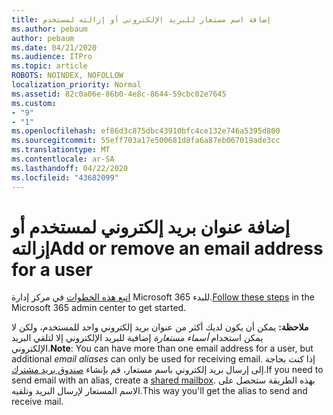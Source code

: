 ```yaml
---
title: إضافة اسم مستعار للبريد الإلكتروني أو إزالته لمستخدم
ms.author: pebaum
author: pebaum
ms.date: 04/21/2020
ms.audience: ITPro
ms.topic: article
ROBOTS: NOINDEX, NOFOLLOW
localization_priority: Normal
ms.assetid: 82c0a06e-86b0-4e8c-8644-59cbc02e7645
ms.custom:
- "9"
- "1"
ms.openlocfilehash: ef86d3c875dbc43910bfc4ce132e746a5395d800
ms.sourcegitcommit: 55eff703a17e500681d8fa6a87eb067019ade3cc
ms.translationtype: MT
ms.contentlocale: ar-SA
ms.lasthandoff: 04/22/2020
ms.locfileid: "43682099"
---
```

# <a name="add-or-remove-an-email-address-for-a-user"></a><span data-ttu-id="2348a-102">إضافة عنوان بريد إلكتروني لمستخدم أو إزالته</span><span class="sxs-lookup"><span data-stu-id="2348a-102">Add or remove an email address for a user</span></span>

<span data-ttu-id="2348a-103">[اتبع هذه الخطوات](https://portal.office.com/AdminPortal/Home#/AssistedGuide/addemailoptions) في مركز إدارة Microsoft 365 للبدء.</span><span class="sxs-lookup"><span data-stu-id="2348a-103">[Follow these steps](https://portal.office.com/AdminPortal/Home#/AssistedGuide/addemailoptions) in the Microsoft 365 admin center to get started.</span></span>

 <span data-ttu-id="2348a-104">**ملاحظة:** يمكن أن يكون لديك أكثر من عنوان بريد إلكتروني واحد للمستخدم، ولكن لا يمكن استخدام *أسماء مستعارة* إضافية للبريد الإلكتروني إلا لتلقي البريد الإلكتروني.</span><span class="sxs-lookup"><span data-stu-id="2348a-104">**Note**: You can have more than one email address for a user, but additional  *email aliases*  can only be used for receiving email.</span></span> <span data-ttu-id="2348a-105">إذا كنت بحاجة إلى إرسال بريد إلكتروني باسم مستعار، قم بإنشاء [صندوق بريد مشترك](https://docs.microsoft.com/office365/admin/email/create-a-shared-mailbox).</span><span class="sxs-lookup"><span data-stu-id="2348a-105">If you need to send email with an alias, create a [shared mailbox](https://docs.microsoft.com/office365/admin/email/create-a-shared-mailbox).</span></span> <span data-ttu-id="2348a-106">بهذه الطريقة ستحصل على الاسم المستعار لإرسال البريد وتلقيه.</span><span class="sxs-lookup"><span data-stu-id="2348a-106">This way you'll get the alias to send and receive mail.</span></span>
  